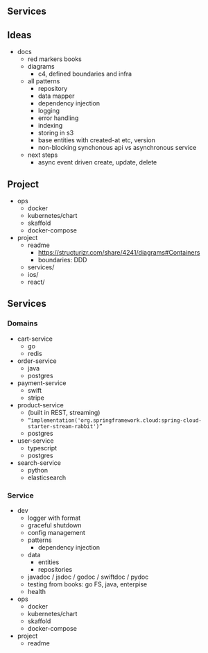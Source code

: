## Services

## Ideas
* docs
  * red markers books
  * diagrams
    * c4, defined boundaries and infra 
  * all patterns
    * repository
    * data mapper
    * dependency injection
    * logging
    * error handling
    * indexing
    * storing in s3
    * base entities with created-at etc, version
    * non-blocking synchonous api vs asynchronous service
  * next steps
    * async event driven create, update, delete 

## Project
* ops
  * docker
  * kubernetes/chart
  * skaffold
  * docker-compose
* project
  * readme
    * https://structurizr.com/share/4241/diagrams#Containers
    * boundaries: DDD
  * services/
  * ios/
  * react/

## Services
### Domains 
* cart-service
  * go
  * redis
* order-service
  * java
  * postgres
* payment-service
  * swift
  * stripe
* product-service
  *  (built in REST, streaming)
  * `“implementation('org.springframework.cloud:spring-cloud-starter-stream-rabbit')”`
  * postgres
* user-service
  * typescript
  * postgres
* search-service
  * python 
  * elasticsearch

### Service
* dev
  * logger with format
  * graceful shutdown
  * config management
  * patterns
    * dependency injection 
  * data
    * entities
    * repositories
  * javadoc / jsdoc / godoc / swiftdoc / pydoc
  * testing from books: go FS, java, enterpise
  * health
* ops
  * docker
  * kubernetes/chart
  * skaffold
  * docker-compose
* project
  * readme
